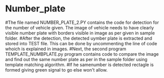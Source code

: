 # Number_plate
#The file named NUMBER_PLATE_2.PY contains the code for detection for the number of vehicle given. The image of vehicle needs to have clearly visible number plate with borders visible in image as per given in sample folder. 
#After the detection, the detected uymber plate is extracted and stored into TEST file. This can be done by uncommenting the line of code whoich is explained in images.
#Next, the second program TEMPLATE_NUMBPLATE.py program contains code to compare the image and find out the same number plate as per in the sample folder using template matching algorithm.
#If he samenumber is detected rectagle is formed giving green signal to go else won't allow.
